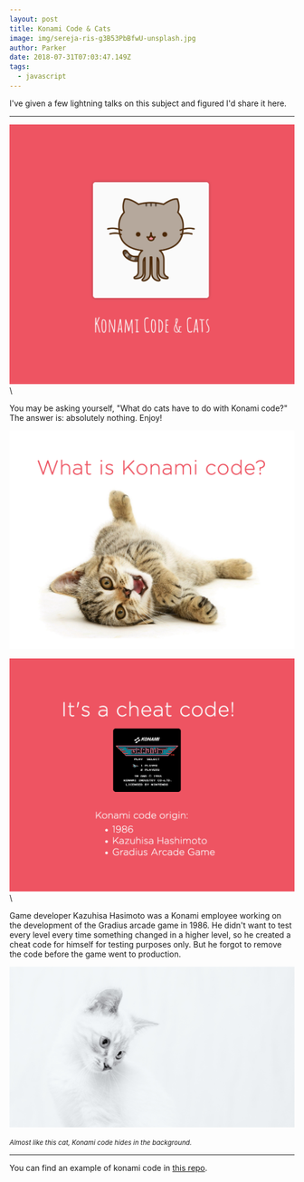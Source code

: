 ```yaml
---
layout: post
title: Konami Code & Cats
image: img/sereja-ris-g3B53PbBfwU-unsplash.jpg
author: Parker
date: 2018-07-31T07:03:47.149Z
tags: 
  - javascript
---
```


I've given a few lightning talks on this subject and figured I'd share it here.

---

![Konami Code and Cats](img/konami-code/konami-code.png)
\

You may be asking yourself, "What do cats have to do with Konami code?" The answer is: absolutely nothing. Enjoy!


![What is Konami code?](img/konami-code/what-is-konami-code.png)


![It's a cheat code!](img/konami-code/cheat-code.png)
\

Game developer Kazuhisa Hasimoto was a Konami employee working on the development of the Gradius arcade game in 1986. He didn't want to test every level every time something changed in a higher level, so he created a cheat code for himself for testing purposes only. But he forgot to remove the code before the game went to production. 

![White cat in front of white background](img/konami-code/lukasz-szmigiel-bz_AvHqpPIA-unsplash.jpg)


<small><i>Almost like this cat, Konami code hides in the background.</i></small>

---

You can find an example of konami code in [this repo](https://github.com/parkerdyer/konamicat). 

